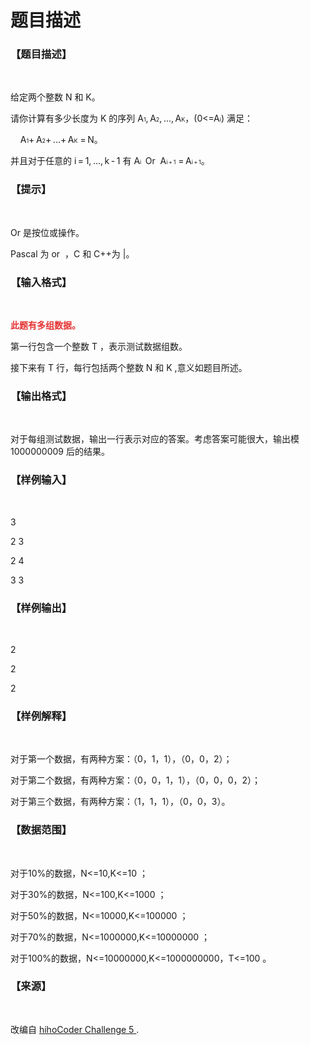 # 题目描述


<h3>
【题目描述】
</h3>
<p>
<br/>
</p>
<p>
给定两个整数 N 和 K。
</p>
<p>
请你计算有多少长度为 K 的序列 A<span style="font-size:9px;">1</span>, A<span style="font-size:9px;">2</span>, ..., A<span style="font-size:9px;">K</span>，(0&lt;=A<span style="font-size:9px;">i</span>) 满足：
</p>
<p>
    A<span style="font-size:9px;">1</span>+ A<span style="font-size:9px;">2</span>+ ...+ A<span style="font-size:9px;">K</span> = N。
</p>
<p>
并且对于任意的 i = 1, ..., k - 1 有 A<span style="font-size:9px;">i </span> Or  A<span style="font-size:9px;">i + 1</span> = A<span style="font-size:9px;">i + 1</span>。
</p>
<h3>
【提示】
</h3>
<p>
 
</p>
<p>
Or 是按位或操作。
</p>
<p>
Pascal 为 or  ，C 和 C++为 |。
</p>
<h3>
【输入格式】
</h3>
<p>
<br/>
</p>
<p>
<span style="color:#E53333;"><strong>此题有多组数据</strong></span><span style="color:#E53333;"><strong>。</strong></span> 
</p>
<p>
第一行包含一个整数 T ，表示测试数据组数。
</p>
<p>
接下来有 T 行，每行包括两个整数 N 和 K ,意义如题目所述。
</p>
<h3>
【输出格式】
</h3>
<p>
<br/>
</p>
<p>
对于每组测试数据，输出一行表示对应的答案。考虑答案可能很大，输出模 1000000009 后的结果。
</p>
<h3>
【样例输入】
</h3>
<p>
<br/>
</p>
<p>
3
</p>
<p>
2 3
</p>
<p>
2 4
</p>
<p>
3 3
</p>
<h3>
【样例输出】
</h3>
<p>
<br/>
</p>
<p>
2
</p>
<p>
2
</p>
<p>
2
</p>
<h3>
【样例解释】
</h3>
<p>
<br/>
</p>
<p>
对于第一个数据，有两种方案：（0，1，1），（0，0，2）；
</p>
<p>
对于第二个数据，有两种方案：（0，0，1，1），（0，0，0，2）；
</p>
<p>
对于第三个数据，有两种方案：（1，1，1），（0，0，3）。
</p>
<h3>
【数据范围】
</h3>
<p>
<br/>
</p>
<p>
对于10%的数据，N&lt;=10,K&lt;=10 ；
</p>
<p>
对于30%的数据，N&lt;=100,K&lt;=1000 ；
</p>
<p>
对于50%的数据，N&lt;=10000,K&lt;=100000 ；
</p>
<p>
对于70%的数据，N&lt;=1000000,K&lt;=10000000 ；
</p>
<p>
对于100%的数据，N&lt;=10000000,K&lt;=1000000000，T&lt;=100 。
</p>
<h3>
【来源】
</h3>
<p>
<br/>
</p>
<p>
改编自 <a href="http://hihocoder.com/problemset/problem/1076">hihoCoder Challenge 5 </a> .
</p>
